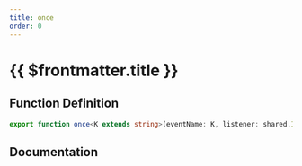 ```yaml
---
title: once
order: 0
---
```


# {{ $frontmatter.title }}

## Function Definition

```ts
export function once<K extends string>(eventName: K, listener: shared.InterfaceValueByKey<IClientEvent, K, (...args: any[]) => void, never>): void;
```

## Documentation

<!--@include: ./parts/once.md-->
